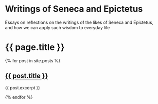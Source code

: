 # Writings of Seneca and Epictetus
Essays on reflections on the writings of the likes of Seneca and Epictetus, and how we can apply such wisdom to everyday life

<h1>{{ page.title }}</h1>

{% for post in site.posts %}
<h2><a href="{{ post.url }}">{{ post.title }}</a></h2>
<p>{{ post.excerpt }}</p>
{% endfor %}


